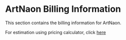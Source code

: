 # ArtNaon Billing Information

This section contains the billing information for ArtNaon.

For estimation using pricing calculator, click [here](https://cloud.google.com/products/calculator?hl=en&dl=CiRjMTJmZjlmYy00MzkzLTRjYzUtOTRmMi1kMGQyYzgxN2Q0OGUQBxokNkNEOUJDRjQtNTVGNy00QzJCLUI5MEYtMTE1NEYyQzJBMzU3)
